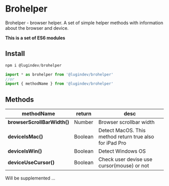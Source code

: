 # Brohelper

Brohelper - browser helper. A set of simple helper methods with information about the browser and device.

**This is a set of ES6 modules**

## Install
```JavaScript
npm i @lugindev/brohelper
```

```JavaScript
import * as brohelper from '@lugindev/brohelper'
//or
import { methodName } from '@lugindev/brohelper'
```

## Methods

| methodName                  | return  | desc                                                    |
|-----------------------------|---------|---------------------------------------------------------|
| **browserScrollBarWidth()** | Number  | Browser scrollbar width                                 |
| **deviceIsMac()**           | Boolean | Detect MacOS. This method return true also for iPad Pro |
| **deviceIsWin()**           | Boolean | Detect Windows OS                                       |
| **deviceUseCursor()**       | Boolean | Check user devise use cursor(mouse) or not              |

Will be supplemented ...